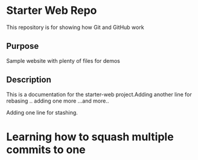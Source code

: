 # Starter Web Repo

This repository is for showing how Git and GitHub work

## Purpose

Sample website with plenty of files for demos

## Description

This is a documentation for the starter-web project.Adding another line for rebasing .. adding one more ...and more..

Adding one line for stashing.

# Learning how to squash multiple commits to one
